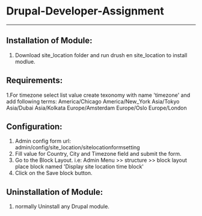 # Drupal-Developer-Assignment
---------------------------

Installation of Module:
-------------
  1. Download site_location folder and run drush en site_location to install modlue.

Requirements:
------------
  1.For timezone select list value create texonomy with name 'timezone' and add following terms:
      America/Chicago
      America/New_York
      Asia/Tokyo
      Asia/Dubai
      Asia/Kolkata
      Europe/Amsterdam
      Europe/Oslo
      Europe/London

Configuration:
-------------
  1. Admin config form url: admin/config/site_location/sitelocationformsetting
  3. Fill value for Country, City and Timezone field and submit the form.
  4. Go to the Block Layout. i.e: Admin Menu >> structure >> block layout place block named 'Display site location time block'
  5. Click on the Save block button.

Uninstallation of Module:
--------------
  1. normally Uninstall any Drupal module.
